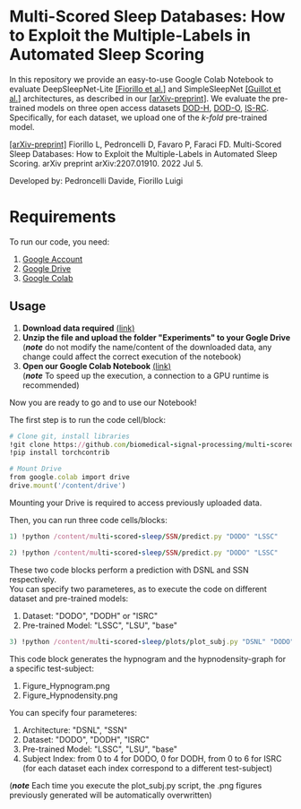 # Multi-Scored Sleep Databases: How to Exploit the Multiple-Labels in Automated Sleep Scoring

In this repository we provide an easy-to-use Google Colab Notebook to evaluate DeepSleepNet-Lite 
[[Fiorillo et al.]](https://ieeexplore.ieee.org/abstract/document/9570807) and 
SimpleSleepNet [[Guillot et al.]](https://ieeexplore.ieee.org/abstract/document/9146268) architectures,
as described in our [[arXiv-preprint]](https://arxiv.org/abs/2207.01910). We evaluate the pre-trained models on three 
open access datasets [DOD-H](https://dreem-dod-h.s3.eu-west-3.amazonaws.com/index.html), [DOD-O](https://dreem-dod-o.s3.eu-west-3.amazonaws.com/index.html), [IS-RC](https://stanfordmedicine.app.box.com/s/r9e92ygq0erf7hn5re6j51aaggf50jly/folder/53209541138). Specifically, for each dataset, we upload one of the _k-fold_
pre-trained model. 

[[arXiv-preprint]](https://arxiv.org/abs/2207.01910) Fiorillo L, Pedroncelli D, Favaro P, Faraci FD. Multi-Scored Sleep Databases: How to Exploit the Multiple-Labels 
in Automated Sleep Scoring. arXiv preprint arXiv:2207.01910. 2022 Jul 5. 



Developed by:
Pedroncelli Davide, Fiorillo Luigi

# Requirements
To run our code, you need:
1) [Google Account](https://www.google.com/account)
2) [Google Drive](https://www.google.com/drive)
3) [Google Colab](https://colab.research.google.com)

## Usage

1) __Download data required__ [(link)](https://www.googleapis.com/drive/v3/files/1iSTsJ3BFXDPA6EJXfGoDS9rdhx7Y65Ns?alt=media&key=AIzaSyCqFyfTOhzv5UofENeRHrt7QMGITabRAjA) 
2) __Unzip the file and upload the folder "Experiments" to your Gogle Drive__ <br />
(_**note**_ do not modify the name/content of the downloaded data, any change could affect the correct execution of the notebook)
3) __Open our Google Colab Notebook__ [(link)](https://colab.research.google.com/drive/1cFwdgoUImooxIBFrZz-_SqkQWCQMD85g?usp=sharing)            
(_**note**_ To speed up the execution, a connection to a GPU runtime is recommended)

Now you are ready to go and to use our Notebook! 

The first step is to run the code cell/block:

```ruby
# Clone git, install libraries
!git clone https://github.com/biomedical-signal-processing/multi-scored-sleep
!pip install torchcontrib

# Mount Drive
from google.colab import drive
drive.mount('/content/drive')
```
Mounting your Drive is required to access previously uploaded data.

Then, you can run three code cells/blocks:

```ruby
1) !python /content/multi-scored-sleep/SSN/predict.py "DODO" "LSSC"
```

```ruby
2) !python /content/multi-scored-sleep/SSN/predict.py "DODO" "LSSC"
```


These two code blocks perform a prediction with DSNL and SSN respectively. <br />
You can specify two parameteres, as to execute the code on different dataset and pre-trained models:
1) Dataset: "DODO", "DODH" or "ISRC"
2) Pre-trained Model: "LSSC", "LSU", "base"

```ruby
3) !python /content/multi-scored-sleep/plots/plot_subj.py "DSNL" "DODO" "LSSC" "1"
```
This code block generates the hypnogram and the hypnodensity-graph for a specific test-subject:
1) Figure_Hypnogram.png
2) Figure_Hypnodensity.png

You can specify four parameteres:
1) Architecture: "DSNL", "SSN"
2) Dataset: "DODO", "DODH", "ISRC"
3) Pre-trained Model: "LSSC", "LSU", "base"
4) Subject Index: from 0 to 4 for DODO, 0 for DODH, from 0 to 6 for ISRC <br /> 
(for each dataset each index correspond to a different test-subject)

(_**note**_ Each time you execute the plot_subj.py script, the .png figures previously generated 
will be automatically overwritten)
